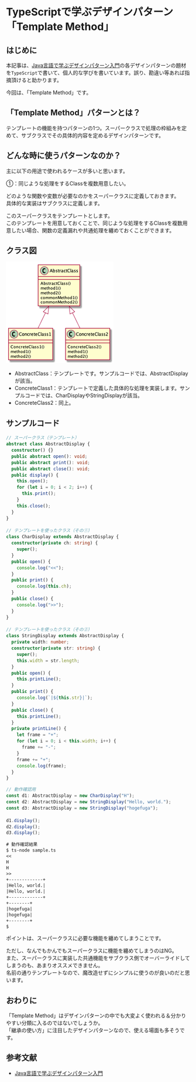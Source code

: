 # TypeScriptで学ぶデザインパターン「Template Method」
## はじめに
本記事は、[Java言語で学ぶデザインパターン入門](https://www.amazon.co.jp/%E5%A2%97%E8%A3%9C%E6%94%B9%E8%A8%82%E7%89%88-Java%E8%A8%80%E8%AA%9E%E3%81%A7%E5%AD%A6%E3%81%B6%E3%83%87%E3%82%B6%E3%82%A4%E3%83%B3%E3%83%91%E3%82%BF%E3%83%BC%E3%83%B3%E5%85%A5%E9%96%80-%E7%B5%90%E5%9F%8E-%E6%B5%A9-ebook/dp/B00I8ATHGW/ref=sr_1_1?__mk_ja_JP=%E3%82%AB%E3%82%BF%E3%82%AB%E3%83%8A&dchild=1&keywords=Java%E8%A8%80%E8%AA%9E%E3%81%A7%E5%AD%A6%E3%81%B6%E3%83%87%E3%82%B6%E3%82%A4%E3%83%B3%E3%83%91%E3%82%BF%E3%83%BC%E3%83%B3%E5%85%A5%E9%96%80&qid=1588525185&sr=8-1)の各デザインパターンの題材を`TypeScript`で書いて、個人的な学びを書いています。誤り、勘違い等あれば指摘頂けると助かります。  
  
今回は、「Template Method」です。  

## 「Template Method」パターンとは？
テンプレートの機能を持つパターンの1つ。スーパークラスで処理の枠組みを定めて、サブクラスでその具体的内容を定めるデザインパターンです。  

## どんな時に使うパターンなのか？
主に以下の用途で使われるケースが多いと思います。  

①：同じような処理をするClassを複数用意したい。

どのような関数や変数が必要なのかをスーパークラスに定義しておきます。  
具体的な実装はサブクラスに定義します。  

このスーパークラスをテンプレートとします。  
このテンプレートを用意しておくことで、同じような処理をするClassを複数用意したい場合、関数の定義漏れや共通処理を纏めておくことができます。  

## クラス図
![TemplateMethodClassDiagram](https://github.com/Kodak4400/DesignPattern/blob/master/TemplateMethod/TemplateMethod.png)


- AbstractClass：テンプレートです。サンプルコードでは、AbstractDisplayが該当。
- ConcreteClass1：テンプレートで定義した具体的な処理を実装します。サンプルコードでは、CharDisplayやStringDisplayが該当。
- ConcreteClass2：同上。

## サンプルコード
```TypeScript:TemplateMethod.ts
// スーパークラス（テンプレート）
abstract class AbstractDisplay {
  constructor() {}
  public abstract open(): void;
  public abstract print(): void;
  public abstract close(): void;
  public display() {
    this.open();
    for (let i = 0; i < 2; i++) {
      this.print();
    }
    this.close();
  }
}

// テンプレートを使ったクラス（その①）
class CharDisplay extends AbstractDisplay {
  constructor(private ch: string) {
    super();
  }
  public open() {
    console.log("<<");
  }
  public print() {
    console.log(this.ch);
  }
  public close() {
    console.log(">>");
  }
}

// テンプレートを使ったクラス（その②）
class StringDisplay extends AbstractDisplay {
  private width: number;
  constructor(private str: string) {
    super();
    this.width = str.length;
  }
  public open() {
    this.printLine();
  }
  public print() {
    console.log(`|${this.str}|`);
  }
  public close() {
    this.printLine();
  }
  private printLine() {
    let frame = "+";
    for (let i = 0; i < this.width; i++) {
      frame += "-";
    }
    frame += "+";
    console.log(frame);
  }
}
```

```TypeScript:Main.ts
// 動作確認用
const d1: AbstractDisplay = new CharDisplay("H");
const d2: AbstractDisplay = new StringDisplay("Hello, world.");
const d3: AbstractDisplay = new StringDisplay("hogefuga");

d1.display();
d2.display();
d3.display();
```

```shell:動作確認結果
# 動作確認結果
$ ts-node sample.ts 
<<
H
H
>>
+-------------+
|Hello, world.|
|Hello, world.|
+-------------+
+--------+
|hogefuga|
|hogefuga|
+--------+
$
```
  
ポイントは、スーパークラスに必要な機能を纏めてしまうことです。  
  
ただし、なんでもかんでもスーパークラスに機能を纏めてしまうのはNG。  
また、スーパークラスに実装した共通機能をサブクラス側でオーバーライドしてしまうのも、あまりオススメできません。  
名前の通りテンプレートなので、魔改造せずにシンプルに使うのが良いのだと思います。  

## おわりに
「Template Method」はデザインパターンの中でも大変よく使われる＆分かりやすい分類に入るのではないでしょうか。  
「継承の使い方」に注目したデザインパターンなので、使える場面も多そうです。  

## 参考文献
- [Java言語で学ぶデザインパターン入門](https://www.amazon.co.jp/%E5%A2%97%E8%A3%9C%E6%94%B9%E8%A8%82%E7%89%88-Java%E8%A8%80%E8%AA%9E%E3%81%A7%E5%AD%A6%E3%81%B6%E3%83%87%E3%82%B6%E3%82%A4%E3%83%B3%E3%83%91%E3%82%BF%E3%83%BC%E3%83%B3%E5%85%A5%E9%96%80-%E7%B5%90%E5%9F%8E-%E6%B5%A9-ebook/dp/B00I8ATHGW/ref=sr_1_1?__mk_ja_JP=%E3%82%AB%E3%82%BF%E3%82%AB%E3%83%8A&dchild=1&keywords=Java%E8%A8%80%E8%AA%9E%E3%81%A7%E5%AD%A6%E3%81%B6%E3%83%87%E3%82%B6%E3%82%A4%E3%83%B3%E3%83%91%E3%82%BF%E3%83%BC%E3%83%B3%E5%85%A5%E9%96%80&qid=1588525185&sr=8-1)
